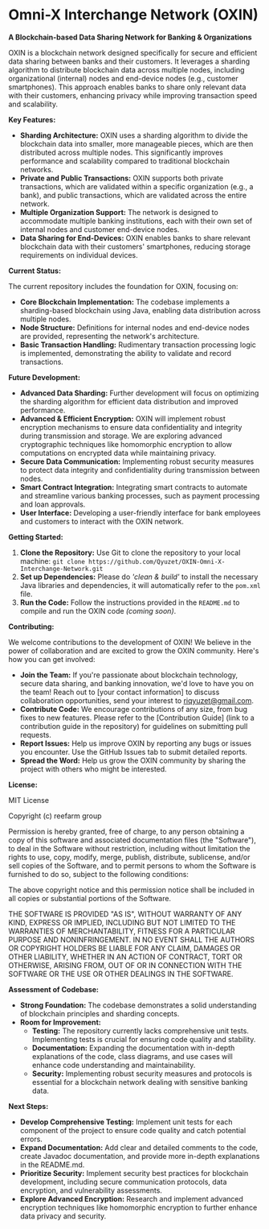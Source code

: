 # Omni-X Interchange Network (OXIN)

**A Blockchain-based Data Sharing Network for Banking & Organizations**

OXIN is a blockchain network designed specifically for secure and efficient data sharing between banks and their customers. It leverages a sharding algorithm to distribute blockchain data across multiple nodes, including organizational (internal) nodes and end-device nodes (e.g., customer smartphones). This approach enables banks to share only relevant data with their customers, enhancing privacy while improving transaction speed and scalability.

**Key Features:**

* **Sharding Architecture:**  OXIN uses a sharding algorithm to divide the blockchain data into smaller, more manageable pieces, which are then distributed across multiple nodes. This significantly improves performance and scalability compared to traditional blockchain networks.
* **Private and Public Transactions:**  OXIN supports both private transactions, which are validated within a specific organization (e.g., a bank), and public transactions, which are validated across the entire network. 
* **Multiple Organization Support:**  The network is designed to accommodate multiple banking institutions, each with their own set of internal nodes and customer end-device nodes.
* **Data Sharing for End-Devices:**  OXIN enables banks to share relevant blockchain data with their customers' smartphones, reducing storage requirements on individual devices.

**Current Status:**

The current repository includes the foundation for OXIN, focusing on:

* **Core Blockchain Implementation:**  The codebase implements a sharding-based blockchain using Java, enabling data distribution across multiple nodes.
* **Node Structure:**  Definitions for internal nodes and end-device nodes are provided, representing the network's architecture.
* **Basic Transaction Handling:**  Rudimentary transaction processing logic is implemented, demonstrating the ability to validate and record transactions.

**Future Development:**

* **Advanced Data Sharding:**  Further development will focus on optimizing the sharding algorithm for efficient data distribution and improved performance.
* **Advanced & Efficient Encryption:** OXIN will implement robust encryption mechanisms to ensure data confidentiality and integrity during transmission and storage. We are exploring advanced cryptographic techniques like homomorphic encryption to allow computations on encrypted data while maintaining privacy.
* **Secure Data Communication:**  Implementing robust security measures to protect data integrity and confidentiality during transmission between nodes.
* **Smart Contract Integration:**  Integrating smart contracts to automate and streamline various banking processes, such as payment processing and loan approvals.
* **User Interface:**  Developing a user-friendly interface for bank employees and customers to interact with the OXIN network.

**Getting Started:**

1. **Clone the Repository:**  Use Git to clone the repository to your local machine: `git clone https://github.com/Qyuzet/OXIN-Omni-X-Interchange-Network.git`
2. **Set up Dependencies:**  Please do _'clean & build'_ to install the necessary Java libraries and dependencies, it will automatically refer to the `pom.xml` file.  
3. **Run the Code:**  Follow the instructions provided in the `README.md` to compile and run the OXIN code _(coming soon)_. 

**Contributing:**

We welcome contributions to the development of OXIN! We believe in the power of collaboration and are excited to grow the OXIN community. Here's how you can get involved:

* **Join the Team:** If you're passionate about blockchain technology, secure data sharing, and banking innovation, we'd love to have you on the team! Reach out to [your contact information] to discuss collaboration opportunities, send your interest to riqyuzet@gmail.com.
* **Contribute Code:** We encourage contributions of any size, from bug fixes to new features.  Please refer to the [Contribution Guide] (link to a contribution guide in the repository) for guidelines on submitting pull requests.
* **Report Issues:**  Help us improve OXIN by reporting any bugs or issues you encounter.  Use the GitHub Issues tab to submit detailed reports.
* **Spread the Word:**  Help us grow the OXIN community by sharing the project with others who might be interested.  

**License:**

MIT License

Copyright (c) reefarm group

Permission is hereby granted, free of charge, to any person obtaining a copy
of this software and associated documentation files (the "Software"), to deal
in the Software without restriction, including without limitation the rights
to use, copy, modify, merge, publish, distribute, sublicense, and/or sell
copies of the Software, and to permit persons to whom the Software is
furnished to do so, subject to the following conditions:

The above copyright notice and this permission notice shall be included in all
copies or substantial portions of the Software.

THE SOFTWARE IS PROVIDED "AS IS", WITHOUT WARRANTY OF ANY KIND, EXPRESS OR
IMPLIED, INCLUDING BUT NOT LIMITED TO THE WARRANTIES OF MERCHANTABILITY,
FITNESS FOR A PARTICULAR PURPOSE AND NONINFRINGEMENT. IN NO EVENT SHALL THE
AUTHORS OR COPYRIGHT HOLDERS BE LIABLE FOR ANY CLAIM, DAMAGES OR OTHER
LIABILITY, WHETHER IN AN ACTION OF CONTRACT, TORT OR OTHERWISE, ARISING FROM,
OUT OF OR IN CONNECTION WITH THE SOFTWARE OR THE USE OR OTHER DEALINGS IN THE
SOFTWARE.

**Assessment of Codebase:**

* **Strong Foundation:**  The codebase demonstrates a solid understanding of blockchain principles and sharding concepts. 
* **Room for Improvement:** 
    * **Testing:**  The repository currently lacks comprehensive unit tests. Implementing tests is crucial for ensuring code quality and stability.
    * **Documentation:**  Expanding the documentation with in-depth explanations of the code, class diagrams, and use cases will enhance code understanding and maintainability.
    * **Security:**  Implementing robust security measures and protocols is essential for a blockchain network dealing with sensitive banking data. 

**Next Steps:**

* **Develop Comprehensive Testing:** Implement unit tests for each component of the project to ensure code quality and catch potential errors.
* **Expand Documentation:**  Add clear and detailed comments to the code, create Javadoc documentation, and provide more in-depth explanations in the README.md.
* **Prioritize Security:**  Implement security best practices for blockchain development, including secure communication protocols, data encryption, and vulnerability assessments.
* **Explore Advanced Encryption:** Research and implement advanced encryption techniques like homomorphic encryption to further enhance data privacy and security.


